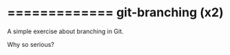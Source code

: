 =============
git-branching (x2)
=============

A simple exercise about branching in Git.

Why so serious?